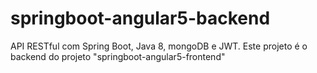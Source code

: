 # springboot-angular5-backend
API RESTful com Spring Boot, Java 8, mongoDB e JWT. Este projeto é o backend do projeto "springboot-angular5-frontend"
